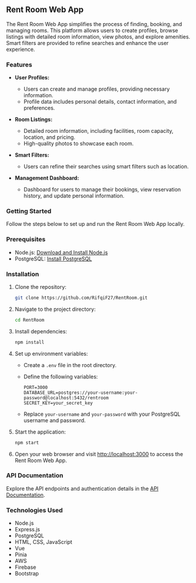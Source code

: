 ## Rent Room Web App

The Rent Room Web App simplifies the process of finding, booking, and managing rooms. This platform allows users to create profiles, browse listings with detailed room information, view photos, and explore amenities. Smart filters are provided to refine searches and enhance the user experience.

### Features

- **User Profiles:**
  - Users can create and manage profiles, providing necessary information.
  - Profile data includes personal details, contact information, and preferences.

- **Room Listings:**
  - Detailed room information, including facilities, room capacity, location, and pricing.
  - High-quality photos to showcase each room.

- **Smart Filters:**
  - Users can refine their searches using smart filters such as location.

- **Management Dashboard:**
  - Dashboard for users to manage their bookings, view reservation history, and update personal information.

### Getting Started

Follow the steps below to set up and run the Rent Room Web App locally.

### Prerequisites

- Node.js: [Download and Install Node.js](https://nodejs.org/)
- PostgreSQL: [Install PostgreSQL](https://www.postgresql.org/download/)

### Installation

1. Clone the repository:

   ```bash
   git clone https://github.com/RifqiF27/RentRoom.git
   ```

2. Navigate to the project directory:

   ```bash
   cd RentRoom
   ```

3. Install dependencies:

   ```bash
   npm install
   ```

4. Set up environment variables:

   - Create a `.env` file in the root directory.
   - Define the following variables:

     ```env
     PORT=3000
     DATABASE_URL=postgres://your-username:your-password@localhost:5432/rentroom
     SECRET_KEY=your_secret_key
     ```

   - Replace `your-username` and `your-password` with your PostgreSQL username and password.

5. Start the application:

   ```bash
   npm start
   ```

6. Open your web browser and visit [http://localhost:3000](http://localhost:3000) to access the Rent Room Web App.


### API Documentation

Explore the API endpoints and authentication details in the [API Documentation](https://github.com/RifqiF27/RentRoom/blob/main/server/Restfull-Api-Doc.md).

### Technologies Used

- Node.js
- Express.js
- PostgreSQL
- HTML, CSS, JavaScript
- Vue
- Pinia
- AWS
- Firebase
- Bootstrap
